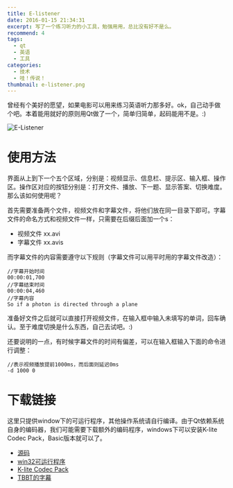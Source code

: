```yaml
---
title: E-listener
date: 2016-01-15 21:34:31 
excerpt: 写了一个练习听力的小工具，勉强用用，总比没有好不是么。
recommend: 4
tags:
  - qt
  - 英语
  - 工具
categories:
  - 技术
  - 哇！传说！
thumbnail: e-listener.png
---
```

曾经有个美好的愿望，如果电影可以用来练习英语听力那多好。ok，自己动手做个吧。本着能用就好的原则用Qt做了一个，简单归简单，起码能用不是。:)

![E-Listener](e-listener.png)

# 使用方法

界面从上到下一个五个区域，分别是：视频显示、信息栏、提示区、输入框、操作区。操作区对应的按钮分别是：打开文件、播放、下一题、显示答案、切换难度。那么该如何使用呢？

首先需要准备两个文件，视频文件和字幕文件，将他们放在同一目录下即可。字幕文件的命名方式和视频文件一样，只需要在后缀后面加一个s：

* 视频文件 xx.avi
* 字幕文件 xx.avis

而字幕文件的内容需要遵守以下规则（字幕文件可以用平时用的字幕文件改造）：

```
//字幕开始时间
00:00:01,700
//字幕结束时间
00:00:04,460
//字幕内容
So if a photon is directed through a plane
```

准备好文件之后就可以直接打开视频文件，在输入框中输入未填写的单词，回车确认。至于难度切换是什么东西，自己去试吧。:)

还要说明的一点，有时候字幕文件的时间有偏差，可以在输入框输入下面的命令进行调整：

```
//表示视频播放提前1000ms，而后面则延迟0ms
-d 1000 0
```

# 下载链接

这里只提供window下的可运行程序，其他操作系统请自行编译。由于Qt依赖系统自身的编码器，我们可能需要下载额外的编码程序，windows下可以安装K-lite Codec Pack，Basic版本就可以了。

* [源码](https://github.com/nestattacked/e-listener)
* [win32可运行程序](http://yun.baidu.com/share/link?shareid=2177334546&uk=2474971635)
* [K-lite Codec Pack](http://www.codecguide.com/download_kl.htm)
* [TBBT的字幕](https://github.com/nestattacked/e-listener/tree/master/subtitle/TBBT01)
